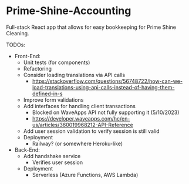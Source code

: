 # Prime-Shine-Accounting
Full-stack React app that allows for easy bookkeeping for Prime Shine Cleaning.

TODOs:
- Front-End:
  - Unit tests (for components)
  - Refactoring
  - Consider loading translations via API calls
    - https://stackoverflow.com/questions/56748722/how-can-we-load-translations-using-api-calls-instead-of-having-them-defined-in-s
  - Improve form validations
  - Add interfaces for handling client transactions
    - Blocked on WaveApps API not fully supporting it (5/10/2023)
    - https://developer.waveapps.com/hc/en-us/articles/360019968212-API-Reference
  - Add user session validation to verify session is still valid
  - Deployment
    - Railway? (or somewhere Heroku-like)
- Back-End:
  - Add handshake service
    - Verifies user session
  - Deployment
    - Serverless (Azure Functions, AWS Lambda)
